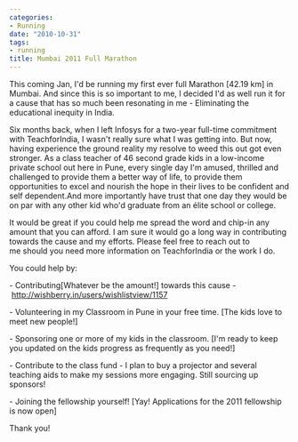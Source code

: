 ```yaml
---
categories:
- Running
date: "2010-10-31"
tags:
- running
title: Mumbai 2011 Full Marathon
---
```


This coming Jan, I'd be running my first ever full Marathon \[42.19 km\] in Mumbai. And since this is so important to me, I decided I'd as well run it for a cause that has so much been resonating in me - Eliminating the educational inequity in India.

Six months back, when I left Infosys for a two-year full-time commitment with TeachforIndia, I wasn't really sure what I was getting into. But now, having experience the ground reality my resolve to weed this out got even stronger. As a class teacher of 46 second grade kids in a low-income private school out here in Pune, every single day I'm amused, thrilled and challenged to provide them a better way of life, to provide them opportunities to excel and nourish the hope in their lives to be confident and self dependent.And more importantly have trust that one day they would be on par with any other kid who'd graduate from an élite school or college.

It would be great if you could help me spread the word and chip-in any amount that you can afford. I am sure it would go a long way in contributing towards the cause and my efforts. Please feel free to reach out to me should you need more information on TeachforIndia or the work I do.

You could help by:

\- Contributing\[Whatever be the amount!\] towards this cause - http://wishberry.in/users/wishlistview/1157

\- Volunteering in my Classroom in Pune in your free time. \[The kids love to meet new people!\]

\- Sponsoring one or more of my kids in the classroom. \[I'm ready to keep you updated on the kids progress as frequently as you need!\]

\- Contribute to the class fund - I plan to buy a projector and several teaching aids to make my sessions more engaging. Still sourcing up sponsors!

\- Joining the fellowship yourself! \[Yay! Applications for the 2011 fellowship is now open\]

Thank you!
